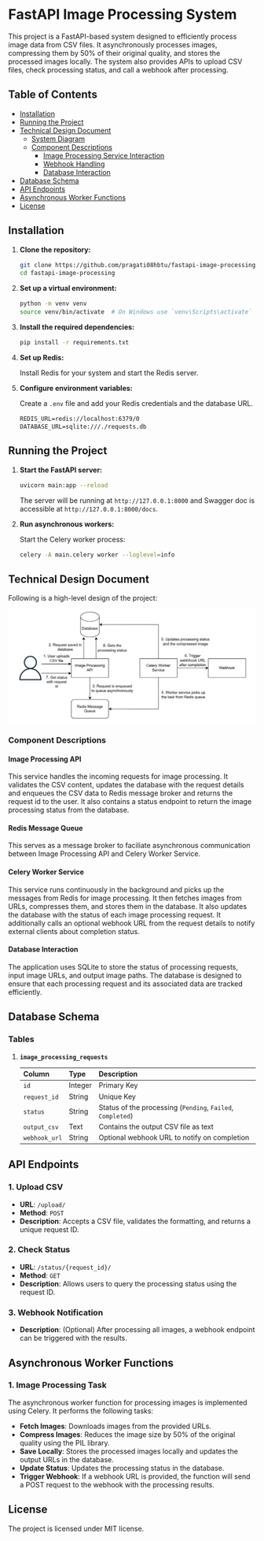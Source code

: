 # FastAPI Image Processing System

This project is a FastAPI-based system designed to efficiently process image data from CSV files. It asynchronously processes images, compressing them by 50% of their original quality, and stores the processed images locally. The system also provides APIs to upload CSV files, check processing status, and call a webhook after processing.

## Table of Contents

-   [Installation](#installation)
-   [Running the Project](#running-the-project)
-   [Technical Design Document](#technical-design-document)
    -   [System Diagram](#system-diagram)
    -   [Component Descriptions](#component-descriptions)
        -   [Image Processing Service Interaction](#image-processing-service-interaction)
        -   [Webhook Handling](#webhook-handling)
        -   [Database Interaction](#database-interaction)
-   [Database Schema](#database-schema)
-   [API Endpoints](#api-endpoints)
-   [Asynchronous Worker Functions](#asynchronous-worker-functions)
-   [License](#license)

## Installation

1. **Clone the repository:**

    ```bash
    git clone https://github.com/pragati08hbtu/fastapi-image-processing.git
    cd fastapi-image-processing
    ```

2. **Set up a virtual environment:**

    ```bash
    python -m venv venv
    source venv/bin/activate  # On Windows use `venv\Scripts\activate`
    ```

3. **Install the required dependencies:**

    ```bash
    pip install -r requirements.txt
    ```

4. **Set up Redis:**

    Install Redis for your system and start the Redis server.

5. **Configure environment variables:**

    Create a `.env` file and add your Redis credentials and the database URL.

    ```plaintext
    REDIS_URL=redis://localhost:6379/0
    DATABASE_URL=sqlite:///./requests.db
    ```

## Running the Project

1. **Start the FastAPI server:**

    ```bash
    uvicorn main:app --reload
    ```

    The server will be running at `http://127.0.0.1:8000` and Swagger doc is accessible at `http://127.0.0.1:8000/docs`.

2. **Run asynchronous workers:**

    Start the Celery worker process:

    ```bash
    celery -A main.celery worker --loglevel=info
    ```

## Technical Design Document

Following is a high-level design of the project:

![high-level-design](https://github.com/pragati08hbtu/fast-api-image-processing/blob/main/high-level-design.png?raw=true)

### Component Descriptions

#### Image Processing API

This service handles the incoming requests for image processing. It validates the CSV content, updates the database with the request details and enqueues the CSV data to Redis message broker and returns the request id to the user. It also contains a status endpoint to return the image processing status from the database.

#### Redis Message Queue

This serves as a message broker to faciliate asynchronous communication between Image Processing API and Celery Worker Service.

#### Celery Worker Service

This service runs continuously in the background and picks up the messages from Redis for image processing. It then fetches images from URLs, compresses them, and stores them in the database. It also updates the database with the status of each image processing request. It additionally calls an optional webhook URL from the request details to notify external clients about completion status.

#### Database Interaction

The application uses SQLite to store the status of processing requests, input image URLs, and output image paths. The database is designed to ensure that each processing request and its associated data are tracked efficiently.

## Database Schema

### **Tables**

1. **`image_processing_requests`**

    | Column        | Type    | Description                                                 |
    | ------------- | ------- | ----------------------------------------------------------- |
    | `id`          | Integer | Primary Key                                                 |
    | `request_id`  | String  | Unique Key                                                  |
    | `status`      | String  | Status of the processing (`Pending`, `Failed`, `Completed`) |
    | `output_csv`  | Text    | Contains the output CSV file as text                        |
    | `webhook_url` | String  | Optional webhook URL to notify on completion                |

## API Endpoints

### **1. Upload CSV**

-   **URL**: `/upload/`
-   **Method**: `POST`
-   **Description**: Accepts a CSV file, validates the formatting, and returns a unique request ID.

### **2. Check Status**

-   **URL**: `/status/{request_id}/`
-   **Method**: `GET`
-   **Description**: Allows users to query the processing status using the request ID.

### **3. Webhook Notification**

-   **Description**: (Optional) After processing all images, a webhook endpoint can be triggered with the results.

## Asynchronous Worker Functions

### **1. Image Processing Task**

The asynchronous worker function for processing images is implemented using Celery. It performs the following tasks:

-   **Fetch Images**: Downloads images from the provided URLs.
-   **Compress Images**: Reduces the image size by 50% of the original quality using the PIL library.
-   **Save Locally**: Stores the processed images locally and updates the output URLs in the database.
-   **Update Status**: Updates the processing status in the database.
-   **Trigger Webhook**: If a webhook URL is provided, the function will send a POST request to the webhook with the processing results.

## License

The project is licensed under MIT license.
